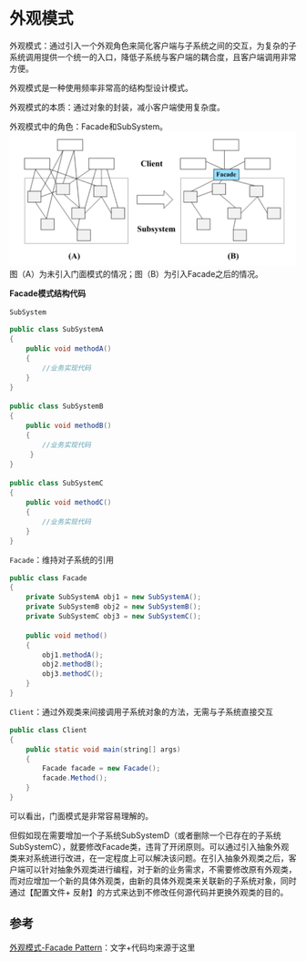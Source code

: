 # 外观模式

外观模式：通过引入一个外观角色来简化客户端与子系统之间的交互，为复杂的子系统调用提供一个统一的入口，降低子系统与客户端的耦合度，且客户端调用非常方便。

外观模式是一种使用频率非常高的结构型设计模式。

外观模式的本质：通过对象的封装，减小客户端使用复杂度。

外观模式中的角色：Facade和SubSystem。![](../../.gitbook/assets/ping-mu-kuai-zhao-20180506-shang-wu-11.38.55.png)图（A）为未引入门面模式的情况；图（B）为引入Facade之后的情况。

**Facade模式结构代码**

`SubSystem`

```java
public class SubSystemA  
{  
    public void methodA()  
    {  
        //业务实现代码  
    }  
}  

public class SubSystemB  
{  
    public void methodB()  
    {  
        //业务实现代码  
     }  
}  

public class SubSystemC  
{  
    public void methodC()  
    {  
        //业务实现代码  
    }  
}
```

`Facade`：维持对子系统的引用

```java
public class Facade  
{  
    private SubSystemA obj1 = new SubSystemA();  
    private SubSystemB obj2 = new SubSystemB();  
    private SubSystemC obj3 = new SubSystemC();  

    public void method()  
    {  
        obj1.methodA();  
        obj2.methodB();  
        obj3.methodC();  
    }  
}
```

`Client`：通过外观类来间接调用子系统对象的方法，无需与子系统直接交互

```java
public class Client  
{  
    public static void main(string[] args)  
    {  
        Facade facade = new Facade();  
        facade.Method();  
    }  
}
```

可以看出，门面模式是非常容易理解的。

但假如现在需要增加一个子系统SubSystemD（或者删除一个已存在的子系统SubSystemC），就要修改Facade类，违背了开闭原则。可以通过引入抽象外观类来对系统进行改进，在一定程度上可以解决该问题。在引入抽象外观类之后，客户端可以针对抽象外观类进行编程，对于新的业务需求，不需要修改原有外观类，而对应增加一个新的具体外观类，由新的具体外观类来关联新的子系统对象，同时通过【配置文件+ 反射】的方式来达到不修改任何源代码并更换外观类的目的。

## 参考

[外观模式-Facade Pattern](https://gof.quanke.name/外观模式-Facade%20Pattern.html)：文字+代码均来源于这里

